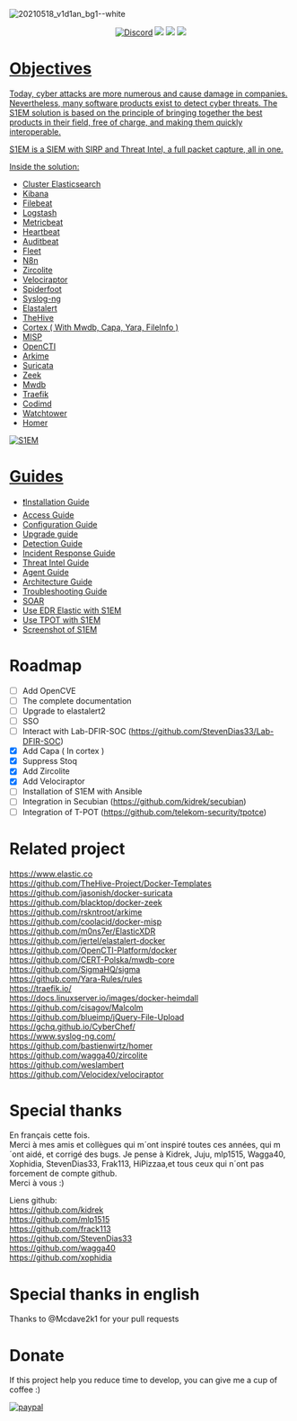 ![20210518_v1d1an_bg1--white](https://user-images.githubusercontent.com/18678787/119020235-49428680-b99e-11eb-8621-935a62b966e1.png)
<div>
  <p align="center">
    <a href="https://discord.gg/uFBzr8fWmC" target"_blank"><img src="https://img.shields.io/badge/chat-on%20discord-7289da.svg?sanitize=true" alt="Discord"></a>
    <img src="https://img.shields.io/badge/Platform-Lin-green">
    <img src="https://img.shields.io/badge/Architecture-64bit-red">
    <a href="https://www.paypal.com/donate/?business=DUEQFS9Z2E9XW&no_recurring=0&item_name=If+this+project+help+you+reduce+time+to+develop%2C+you+can+give+me+a+cup+of+coffee+%3A%29&currency_code=EUR" target"_blank"><img src="https://img.shields.io/badge/Donate-PayPal-green.svg">
  </p>
</div>

# Objectives
Today, cyber attacks are more numerous and cause damage in companies. Nevertheless, many software products exist to detect cyber threats. The S1EM solution is based on the principle of bringing together the best products in their field, free of charge, and making them quickly interoperable.

S1EM is a SIEM with SIRP and Threat Intel, a full packet capture, all in one.

Inside the solution:

* Cluster Elasticsearch
* Kibana
* Filebeat
* Logstash
* Metricbeat
* Heartbeat
* Auditbeat
* Fleet
* N8n
* Zircolite
* Velociraptor
* Spiderfoot
* Syslog-ng
* Elastalert
* TheHive
* Cortex ( With Mwdb, Capa, Yara, FileInfo )
* MISP
* OpenCTI 
* Arkime
* Suricata
* Zeek
* Mwdb
* Traefik
* Codimd
* Watchtower
* Homer

![S1EM](https://user-images.githubusercontent.com/18678787/224486192-54c666f5-2e0e-4095-8049-10f55964bd31.png)

# Guides
- :exclamation:[Installation Guide](https://github.com/V1D1AN/S1EM/wiki/Installation-Guide)
- [Access Guide](https://github.com/V1D1AN/S1EM/wiki/Access-guide)
- [Configuration Guide](https://github.com/V1D1AN/S1EM/wiki/Configuration-guide)
- [Upgrade guide](https://github.com/V1D1AN/S1EM/wiki/Upgrade-guide)
- [Detection Guide](https://github.com/V1D1AN/S1EM/wiki/Detection-guide)
- [Incident Response Guide](https://github.com/V1D1AN/S1EM/wiki/Incident-response-guide)
- [Threat Intel Guide](https://github.com/V1D1AN/S1EM/wiki/Threat-intel-guide)
- [Agent Guide](https://github.com/V1D1AN/S1EM/wiki/agent-guide)
- [Architecture Guide](https://github.com/V1D1AN/S1EM/wiki/Architecture-guide)
- [Troubleshooting Guide](https://github.com/V1D1AN/S1EM/wiki/Troubleshooting-guide)
- [SOAR](https://github.com/V1D1AN/S1EM/wiki/Soar-guide)
- [Use EDR Elastic with S1EM](https://github.com/V1D1AN/S1EM/wiki/Edr-guide)
- [Use TPOT with S1EM](https://github.com/V1D1AN/S1EM/wiki/Tpot-guide)
- [Screenshot of S1EM](https://github.com/V1D1AN/S1EM/wiki/Screenshot-of-S1EM)


# Roadmap

- [ ] Add OpenCVE
- [ ] The complete documentation
- [ ] Upgrade to elastalert2
- [ ] SSO
- [ ] Interact with Lab-DFIR-SOC (https://github.com/StevenDias33/Lab-DFIR-SOC)
- [x] Add Capa ( In cortex )
- [x] Suppress Stoq
- [x] Add Zircolite
- [x] Add Velociraptor
- [ ] Installation of S1EM with Ansible
- [ ] Integration in Secubian (https://github.com/kidrek/secubian)
- [ ] Integration of T-POT (https://github.com/telekom-security/tpotce)

# Related project

https://www.elastic.co <br />
https://github.com/TheHive-Project/Docker-Templates <br />
https://github.com/jasonish/docker-suricata <br />
https://github.com/blacktop/docker-zeek <br />
https://github.com/rskntroot/arkime <br />
https://github.com/coolacid/docker-misp <br />
https://github.com/m0ns7er/ElasticXDR<br />
https://github.com/jertel/elastalert-docker <br />
https://github.com/OpenCTI-Platform/docker <br />
https://github.com/CERT-Polska/mwdb-core <br />
https://github.com/SigmaHQ/sigma <br />
https://github.com/Yara-Rules/rules <br />
https://traefik.io/ <br />
https://docs.linuxserver.io/images/docker-heimdall <br />
https://github.com/cisagov/Malcolm <br />
https://github.com/blueimp/jQuery-File-Upload <br />
https://gchq.github.io/CyberChef/ <br />
https://www.syslog-ng.com/ <br />
https://github.com/bastienwirtz/homer <br />
https://github.com/wagga40/zircolite <br />
https://github.com/weslambert <br />
https://github.com/Velocidex/velociraptor <br /> 



# Special thanks
En français cette fois. <br />
Merci à mes amis et collègues qui m´ont inspiré toutes ces années, qui m´ont aidé, et corrigé des bugs.
Je pense à Kidrek, Juju, mlp1515, Wagga40, Xophidia, StevenDias33, Frak113, HiPizzaa,et tous ceux qui n´ont pas forcement de compte github. <br />
Merci à vous :)

Liens github: <br />
https://github.com/kidrek <br />
https://github.com/mlp1515 <br />
https://github.com/frack113 <br />
https://github.com/StevenDias33 <br />
https://github.com/wagga40 <br />
https://github.com/xophidia <br />

# Special thanks in english
Thanks to @Mcdave2k1 for your pull requests

# Donate
If this project help you reduce time to develop, you can give me a cup of coffee :) <br />

[![paypal](https://www.paypalobjects.com/en_US/i/btn/btn_donateCC_LG.gif)](https://www.paypal.com/donate/?business=DUEQFS9Z2E9XW&no_recurring=0&item_name=If+this+project+help+you+reduce+time+to+develop%2C+you+can+give+me+a+cup+of+coffee+%3A%29&currency_code=EUR)
